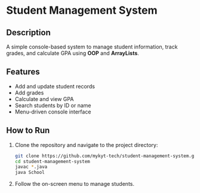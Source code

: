 # Student Management System

## Description
A simple console-based system to manage student information, track grades, and calculate GPA using **OOP** and **ArrayLists**.

## Features
- Add and update student records
- Add grades
- Calculate and view GPA
- Search students by ID or name
- Menu-driven console interface

## How to Run
1. Clone the repository and navigate to the project directory:
   ```bash
   git clone https://github.com/mykyt-tech/student-management-system.git
   cd student-management-system
   javac *.java
   java School

2. Follow the on-screen menu to manage students.
